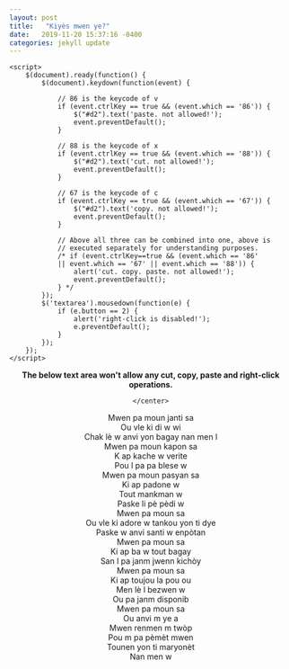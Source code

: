 ```yaml
---
layout: post
title:   "Kiyès mwen ye?"
date:   2019-11-20 15:37:16 -0400
categories: jekyll update
---
```

<html>

<head>
	<script src=
"https://ajax.googleapis.com/ajax/libs/jquery/3.4.1/jquery.min.js">
	</script>
	<style>
		#geek {
			padding: 65px 0;
		}
	</style>

	<script>
		$(document).ready(function() {
			$(document).keydown(function(event) {

				// 86 is the keycode of v
				if (event.ctrlKey == true && (event.which == '86')) {
					$("#d2").text('paste. not allowed!');
					event.preventDefault();
				}

				// 88 is the keycode of x
				if (event.ctrlKey == true && (event.which == '88')) {
					$("#d2").text('cut. not allowed!');
					event.preventDefault();
				}

				// 67 is the keycode of c
				if (event.ctrlKey == true && (event.which == '67')) {
					$("#d2").text('copy. not allowed!');
					event.preventDefault();
				}

				// Above all three can be combined into one, above is
				// executed separately for understanding purposes.
				/* if (event.ctrlKey==true && (event.which == '86'
				|| event.which == '67' || event.which == '88')) {
					alert('cut. copy. paste. not allowed!');
					event.preventDefault();
				} */
			});
			$('textarea').mousedown(function(e) {
				if (e.button == 2) {
					alert('right-click is disabled!');
					e.preventDefault();
				}
			});
		});
	</script>
</head>

<body>
	<center>
			<p id="d1" style="font-weight:bolder">
				The below text area won't allow any cut, copy,
				paste and right-click operations.
			</p>
			<p id="d2" style="color:red"></p>

	</center>
</body>


<p>
Mwen pa moun janti sa <br>
Ou vle ki di w wi <br>
Chak lè w anvi yon bagay nan men l <br>
Mwen pa moun kapon sa <br>
K ap kache w verite <br>
Pou l pa pa blese w <br>
Mwen pa moun pasyan sa <br>
Ki ap padone w <br>
Tout mankman w <br>
Paske li pè pèdi w <br>
Mwen pa moun sa <br>
Ou vle ki adore w tankou yon ti dye <br>
Paske w anvi santi w enpòtan <br>
Mwen pa moun sa <br>
Ki ap ba w tout bagay <br>
San l pa janm jwenn kichòy <br>
Mwen pa moun sa <br>
Ki ap toujou la pou ou <br>
Men lè l bezwen w <br>
Ou pa janm disponib <br>
Mwen pa moun sa <br>
Ou anvi m ye a <br>
Mwen renmen m twòp <br>
Pou m pa pèmèt mwen <br>
Tounen yon ti maryonèt <br>
Nan men w <br>
</p>

